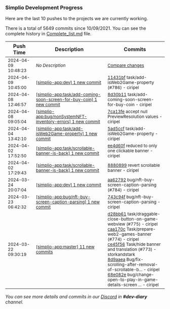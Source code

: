 
### Simplio Development Progress

Here are the last 10 pushes to the projects we are currently working.

There is a total of 5649 commits since 10/09/2021. You can see the complete history in
 [Complete_list.md](Complete_list.md) file.

| Push Time | Description | Commits |
| --- | --- | --- |
| <sub>2024-04-09 10:48:23</sub> | <sub>_No Description_</sub> | <sub>[Compare changes](https://github.com/SimplioOfficial/simplio-app/compare/ee4d60f48a97...c13450859605)</sub> |
| <sub>2024-04-09 10:45:00</sub> | <sub>[[simplio-app:dev] 1 new commit](https://github.com/SimplioOfficial/simplio-app/commit/11431bfee611c7284c7b7164753af6d76e99c465)</sub> | <sub>[11431bf](https://github.com/SimplioOfficial/simplio-app/commit/11431bfee611c7284c7b7164753af6d76e99c465) task/add-isWeb2Game-property (#786) - ciripel</sub> |
| <sub>2024-04-08 12:46:57</sub> | <sub>[[simplio-app:task/add-coming-soon-screen-for-buy-coin] 1 new commit](https://github.com/SimplioOfficial/simplio-app/commit/8d30b11bdd4f850a25623b4a4a0198260968b920)</sub> | <sub>[8d30b11](https://github.com/SimplioOfficial/simplio-app/commit/8d30b11bdd4f850a25623b4a4a0198260968b920) task/add-coming-soon-screen-for-buy-coin - ciripel</sub> |
| <sub>2024-04-08 09:05:04</sub> | <sub>[[simplio-app:bug/nonSystemNFT-inventory-errors] 1 new commit](https://github.com/SimplioOfficial/simplio-app/commit/7ca13feceb40f5dda18f48fabee52fcb5493d00f)</sub> | <sub>[7ca13fe](https://github.com/SimplioOfficial/simplio-app/commit/7ca13feceb40f5dda18f48fabee52fcb5493d00f) accept null PreviewResolution values - ciripel</sub> |
| <sub>2024-04-04 13:42:10</sub> | <sub>[[simplio-app:task/add-isWeb2Game-property] 1 new commit](https://github.com/SimplioOfficial/simplio-app/commit/5ad5ccfd85ea68c6fb452e0474fc5c5de783fd7f)</sub> | <sub>[5ad5ccf](https://github.com/SimplioOfficial/simplio-app/commit/5ad5ccfd85ea68c6fb452e0474fc5c5de783fd7f) task/add-isWeb2Game-property - ciripel</sub> |
| <sub>2024-04-02 17:52:50</sub> | <sub>[[simplio-app:task/scrollable-banner-is-back] 1 new commit](https://github.com/SimplioOfficial/simplio-app/commit/ee4d60f48a97cb356648fee9fbd2059ce8e3040c)</sub> | <sub>[ee4d60f](https://github.com/SimplioOfficial/simplio-app/commit/ee4d60f48a97cb356648fee9fbd2059ce8e3040c) reduced to only one clickable banner - ciripel</sub> |
| <sub>2024-04-02 17:29:43</sub> | <sub>[[simplio-app:task/scrollable-banner-is-back] 1 new commit](https://github.com/SimplioOfficial/simplio-app/commit/8880899a12b5b32f531ee43fa7b0d32321d35e4c)</sub> | <sub>[8880899](https://github.com/SimplioOfficial/simplio-app/commit/8880899a12b5b32f531ee43fa7b0d32321d35e4c) revert scrollable banner - ciripel</sub> |
| <sub>2024-03-24 20:07:04</sub> | <sub>[[simplio-app:dev] 1 new commit](https://github.com/SimplioOfficial/simplio-app/commit/aa62792fb21b60ff47567b3c6a87615e9bafe88a)</sub> | <sub>[aa62792](https://github.com/SimplioOfficial/simplio-app/commit/aa62792fb21b60ff47567b3c6a87615e9bafe88a) bug/nft-buy-screen-caption-parsing (#784) - ciripel</sub> |
| <sub>2024-03-23 06:42:32</sub> | <sub>[[simplio-app:bug/nft-buy-screen-caption-parsing] 1 new commit](https://github.com/SimplioOfficial/simplio-app/commit/743c94fed122228abb215450d1d14f2877239b16)</sub> | <sub>[743c94f](https://github.com/SimplioOfficial/simplio-app/commit/743c94fed122228abb215450d1d14f2877239b16) bug/nft-buy-screen-caption-parsing - ciripel</sub> |
| <sub>2024-03-22 09:30:19</sub> | <sub>[[simplio-app:master] 11 new commits](https://github.com/SimplioOfficial/simplio-app/compare/183b40f31813...f4d906621dd6)</sub> | <sub>[d28bb61](https://github.com/SimplioOfficial/simplio-app/commit/d28bb61cfeae9409358eb4fed30aee4984c69ee3) task/draggable-close-button-on-game-webview (#775) - ciripel<br>[caa170c](https://github.com/SimplioOfficial/simplio-app/commit/caa170c7e20eb4b23c8257866536b0afc4699b21) Task/prepare-web2-games-banner (#774) - ciripel<br>[ce45f56](https://github.com/SimplioOfficial/simplio-app/commit/ce45f564243bde3bff88a33602776adbf754c050) Task/hide banner and translation (#773) - storkandstark<br>[8d9aaea](https://github.com/SimplioOfficial/simplio-app/commit/8d9aaea10b6f6c582dfcd15988a5dfc2044224bc) Bug/fix-scrolling-after-removal-of-scrollable-b... - ciripel<br>[68e082e](https://github.com/SimplioOfficial/simplio-app/commit/68e082e44c9d060bc91c51dd1a65a6c4e303666f) bug/change-open-to-play-in-game-details-screen ... - ciripel</sub> |

_You can see more details and commits in our [Discord](https://discord.gg/aKhjuwZmdP) in **#dev-diary** channel._
